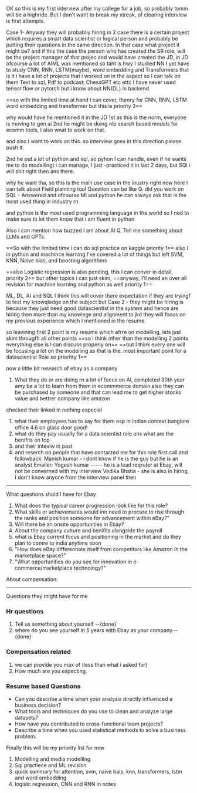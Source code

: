 OK so this is my first interview after my college for a job, so probably tomm will be a highride.
But I don't want to break my streak, of clearing interview is first attempts.

Case 1- Anyway they will probabliy hiring in 2 case there is a certain project which requires a smart data scientist or logical person and probably be putting their questions in the same direction. In that case 
what project it might be? and if this the case the person who has created the SR role, will be the project manager of that projec and would have created the JD, in JD ofcourse a lot of AIML was mentioned
so taht is hwy I studied
NN I yet have to study CNN, RNN, LSTM(maybe), word embedding and Transformers
that is it i have a lot of projects that i worked on in the aspect so I can talk on them
Text to sql, Pdf to podcast, ChessGPT etc ettc
I have never used tensor flow or pytorch but i know about NN(DL) in backend 


==so with the limited time at hand I can cover, theory for CNN, RNN, LSTM word embedding and transformer but this is priority 3==

why would have he mentioned it in the JD 1st as this is the norm, everyone is moving to gen ai
2nd he might be doing nlp search based models for ecomm tools, I also wnat to work on that.

and also I want to work on this. so interview goes in this direction please push it.

2nd he put a lot of python and sql, so pyhon I can handle, even if he wants me to do modellingt i can manage, I just -practiced it in last 2 days, but SQl i will shit right then ans there.

why he want tha, so this is the main use case in the inustry right now
here I can talk about Field planning tool
Question can be like
Q. did you work on SQL - Answered
and ofcourse Ml and python he can always ask that is the most used thing in industry rn

and python is the most used programming language in the world so I ned to make sure to let them know that i am fluent in python

Also I can mention how buzzed I am about AI
Q. Tell me something about LLMs and GPTs. 

==So with the limited time i can do sql practice on kaggle priority 1==
also I in python and machince learning I've covered a lot of things but left
SVM, KNN, Naive bias, and boosting algorithms

==also Logistic regression is also pending, this I can conver in detail, priority 2==
 but other topics i can just skim,
==anyway, I'll need an over all revision for machine learning and python as well priority 1==

ML, DL, AI and SQL I think this will cover there expectation if they are tryingf to test my knowqledge on the subject
but 
Case 2 - they might be hiring is because they just need good datascientist in the system and hence are hiring then more than my knowlege and alignment to jkd they will focus on my previous experience which I mentioned in the resume.

so leavining first 2 point is my resume which afrre on modelling, lets just skim througfh all other points
 ==so i think other than the modelling 2 points everything else is I can discuss  properly on==
==but I think every one will be focusing a lot on the modelling as that is the. most important point for a datascientist Role so prioritty 1==



now a little bit research of ebay as a company
1. What they do or are doing rn
a lot of focus on AI, completed 30th year amy be a lot to learn from them in ecommmerce domain also they can be purchased by someone and that can lead me to get higher stocks value and bettrer company like amazon

checked their linked in nothing especial
1. what their employees has to say for them esp in indian context banglore office
4.6 on glass door good!
2. what do they pay usually for a data scientist role ans what are the benifits on top
3. and their inteviw in past
4. and reserch on people that have contacted me for this role
   first call and followback: Manish kumar  - i dont know if he is the guy but he is an analyst
   Emailer: Yogesh kumar ----- he is a lead reqruter at Ebay, will not be converned with my interview
   Vedika Bhatia - she is also in hiring, I don't know anyone from the interview panel then



---
What questions shold I have for Ebay
1. What does the typical career progression look like for this role? 
2. What skills or achievements would inn need to procure to rise through the ranks and position someone for advancement within eBay?"
3. Will there be an onsite opportunities in Ebay?
4. About the company culture and  benifits alongside the payroll
5. what is Ebay current focus and positioning in the market and do they plan to comre to india anytime soon
6. "How does eBay differentiate itself from competitors like Amazon in the marketplace space?"
7. "What opportunities do you see for innovation in e-commerce/marketplace technology?"

About compensation:


---
Questions they might have for me

### Hr questions
1. Tell us something about yourself --{done}
2. where do you see yourself in 5 years with Ebay as your company.--{done}

### Compensation related
1. we can provide you max of (less than what i asked for)
2. How much are you expecting.

### Resume based Questions
- Can you describe a time when your analysis directly influenced a business decision?
- What tools and techniques do you use to clean and analyze large datasets?
- How have you contributed to cross-functional team projects?
- Describe a time when you used statistical methods to solve a business problem.



Finally this will be my priority list for now
1. Modelling and media modelling
2. Sql practiece and ML revision
3. quick summary for attention, svm, naive bais, knn, transformers, lstm and word embedding
4. logistc regression, CNN and RNN in notes